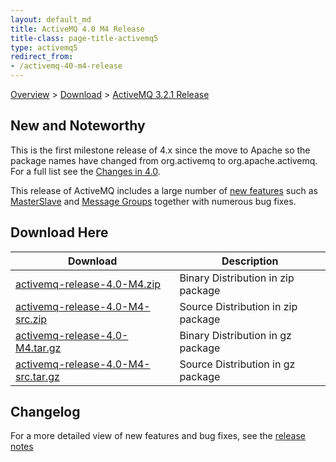 ```yaml
---
layout: default_md
title: ActiveMQ 4.0 M4 Release 
title-class: page-title-activemq5
type: activemq5
redirect_from:
- /activemq-40-m4-release
---
```


[Overview](overview) > [Download](download) > [ActiveMQ 3.2.1 Release](activemq-40-m4-release)

New and Noteworthy
------------------

This is the first milestone release of 4.x since the move to Apache so the package names have changed from org.activemq to org.apache.activemq. For a full list see the [Changes in 4.0](changes-in-40).

This release of ActiveMQ includes a large number of [new features](changes-in-40) such as [MasterSlave](masterslave) and [Message Groups](message-groups) together with numerous bug fixes.

Download Here
-------------

Download|Description
---|---
[activemq-release-4.0-M4.zip](http://dist.codehaus.org/activemq/distributions/activemq-release-4.0-M4.zip)|Binary Distribution in zip package
[activemq-release-4.0-M4-src.zip](http://dist.codehaus.org/activemq/distributions/activemq-release-4.0-M4-src.zip)|Source Distribution in zip package
[activemq-release-4.0-M4.tar.gz](http://dist.codehaus.org/activemq/distributions/activemq-release-4.0-M4.tar.gz)|Binary Distribution in gz package
[activemq-release-4.0-M4-src.tar.gz](http://dist.codehaus.org/activemq/distributions/activemq-release-4.0-M4-src.tar.gz)|Source Distribution in gz package

Changelog
---------

For a more detailed view of new features and bug fixes, see the [release notes](http://jira.activemq.org/jira/secure/ReleaseNote.jspa?projectId=10520&styleName=Html&version=11726)
